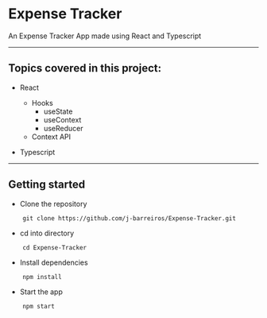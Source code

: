 # Expense Tracker

An Expense Tracker App made using React and Typescript

---

## Topics covered in this project:

- React
    - Hooks
        - useState
        - useContext
        - useReducer
    - Context API

- Typescript

---

## Getting started

- Clone the repository
```
    git clone https://github.com/j-barreiros/Expense-Tracker.git
```

- cd into directory
```
    cd Expense-Tracker
```

- Install dependencies
```
    npm install
```
- Start the app
```
    npm start
```